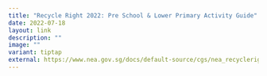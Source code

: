 ```yaml
---
title: "Recycle Right 2022: Pre School & Lower Primary Activity Guide"
date: 2022-07-18
layout: link
description: ""
image: ""
variant: tiptap
external: https://www.nea.gov.sg/docs/default-source/cgs/nea_recycleright_activityguide(4to8)_final.pdf
---
```

